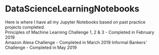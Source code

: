 # DataScienceLearningNotebooks
Here is where I have all my Jupyter Notebooks based on past practice projects completed.                                                                                  
Principles of Machine Learning Challenge 1, 2 & 3 - Completed in February 2019                                                                    
Amazon Alexa Challenge - Completed in March 2019                                                                                 Informal Bankers' Challenge - Completed in May 2019
